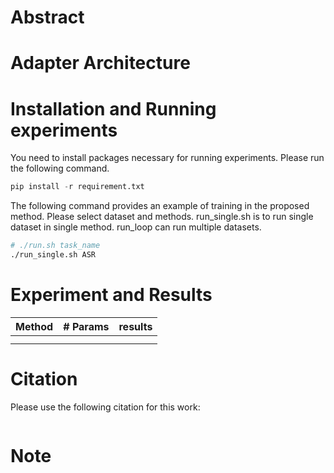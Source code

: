 # Abstract


# Adapter Architecture


# Installation and Running experiments
You need to install packages necessary for running experiments. Please run the following command.
```python
pip install -r requirement.txt
```

The following command provides an example of training in the proposed method. Please select dataset and methods. run_single.sh is to run single dataset in single method. run_loop can run multiple datasets.
```sh
# ./run.sh task_name
./run_single.sh ASR
```

# Experiment and Results
| Method              | # Params | results                                 |
| ------------------- | -------- | ------------------------- | 
|                     |          |                           |
|          |          |                           |


# Citation
Please use the following citation for this work:
```

```

# Note


